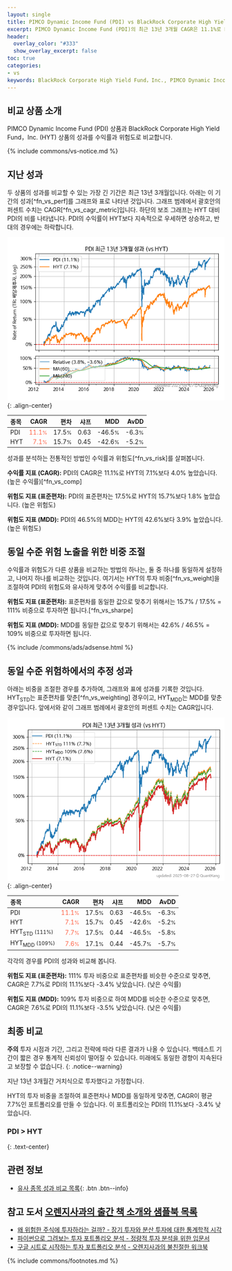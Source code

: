 ```yaml
---
layout: single
title: PIMCO Dynamic Income Fund (PDI) vs BlackRock Corporate High Yield Fund，Inc. (HYT)
excerpt: PIMCO Dynamic Income Fund (PDI)의 최근 13년 3개월 CAGR은 11.1%로 BlackRock Corporate High Yield Fund，Inc. (HYT)의 7.1%보다 4.0% 높았습니다.
header:
  overlay_color: "#333"
  show_overlay_excerpt: false
toc: true
categories:
- vs
keywords: BlackRock Corporate High Yield Fund，Inc., PIMCO Dynamic Income Fund, PIMCO Dynamic Income Fund BlackRock Corporate High Yield Fund，Inc. 비교, PDI, HYT, PDI PDI 비교
---
```


## 비교 상품 소개


PIMCO Dynamic Income Fund (PDI) 상품과 BlackRock Corporate High Yield Fund，Inc. (HYT) 상품의 성과를 수익률과 위험도로 비교합니다.





{% include commons/vs-notice.md %}

## 지난 성과

두 상품의 성과를 비교할 수 있는 가장 긴 기간은 최근 13년 3개월입니다. 아래는 이 기간의 성과[^fn_vs_perf]를 그래프와 표로 나타낸 것입니다.
그래프 범례에서 괄호안의 퍼센트 수치는 CAGR[^fn_vs_cagr_metric]입니다.
하단의 보조 그래프는 HYT 대비 PDI의 비를 나타냅니다.
PDI의 수익률이 HYT보다 지속적으로 우세하면 상승하고, 반대의 경우에는 하락합니다.

![PDI](/vs/images/pdi-vs-hyt_dual.png){: .align-center}

| **종목** | **CAGR** | **편차** | **샤프** | **MDD** | **AvDD** |
| :------------ | ------: | -----------: | -------: | ------: | -------: |
| PDI | <span style="color: tomato">11.1<small>%</small></span> | 17.5<small>%</small> | 0.63 | -46.5<small>%</small> | -6.3<small>%</small> |
| HYT | <span style="color: tomato">7.1<small>%</small></span> | 15.7<small>%</small> | 0.45 | -42.6<small>%</small> | -5.2<small>%</small> |

<!-- more -->


성과를 분석하는 전통적인 방법인 수익률과 위험도[^fn_vs_risk]를 살펴봅니다.

**수익률 지표 (CAGR):** PDI의 CAGR은 11.1%로 HYT의 7.1%보다 4.0% 높았습니다. (높은 수익률)[^fn_vs_comp]

**위험도 지표 (표준편차):** PDI의 표준편차는 17.5%로 HYT의 15.7%보다 1.8% 높았습니다. (높은 위험도)

**위험도 지표 (MDD):** PDI의 46.5%의 MDD는 HYT의 42.6%보다 3.9% 높았습니다. (높은 위험도)



## 동일 수준 위험 노출을 위한 비중 조절

수익률과 위험도가 다른 상품을 비교하는 방법의 하나는, 둘 중 하나를 동일하게 설정하고, 나머지 하나를 비교하는 것입니다.
여기서는 HYT의 투자 비중[^fn_vs_weight]을 조절하여 PDI의 위험도와 유사하게 맞추어 수익률를 비교합니다.

**위험도 지표 (표준편차):** 표준편차를 동일한 값으로 맞추기 위해서는 15.7% / 17.5% = 111% 비중으로 투자하면 됩니다.[^fn_vs_sharpe]

**위험도 지표 (MDD):** MDD를 동일한 값으로 맞추기 위해서는 42.6% / 46.5% = 109% 비중으로 투자하면 됩니다.


{% include /commons/ads/adsense.html %}



## 동일 수준 위험하에서의 추정 성과

아래는 비중을 조절한 경우를 추가하여, 그래프와 표에 성과를 기록한 것입니다.
HYT<sub>STD</sub>는 표준편차를 맞춘[^fn_vs_weighting] 경우이고, HYT<sub>MDD</sub>는 MDD를 맞춘 경우입니다.
앞에서와 같이 그래프 범례에서 괄호안의 퍼센트 수치는 CAGR입니다.


![PIMCO Dynamic Income Fund](/vs/images/pdi-vs-hyt.png){: .align-center}



| **종목** | **CAGR** | **편차** | **샤프** | **MDD** | **AvDD** |
| :------------ | ------: | -----------: | -------: | ------: | -------: |
| PDI | <span style="color: tomato">11.1<small>%</small></span> | 17.5<small>%</small> | 0.63 | -46.5<small>%</small> | -6.3<small>%</small> |
| HYT | <span style="color: tomato">7.1<small>%</small></span> | 15.7<small>%</small> | 0.45 | -42.6<small>%</small> | -5.2<small>%</small> |
| HYT<sub>STD</sub> <small>(111%)</small> | <span style="color: tomato">7.7<small>%</small></span> | 17.5<small>%</small> | 0.44 | -46.5<small>%</small> | -5.8<small>%</small> |
| HYT<sub>MDD</sub> <small>(109%)</small> | <span style="color: tomato">7.6<small>%</small></span> | 17.1<small>%</small> | 0.44 | -45.7<small>%</small> | -5.7<small>%</small> |



각각의 경우를 PDI의 성과와 비교해 봅니다.

**위험도 지표 (표준편차):** 111% 투자 비중으로 표준편차를 비슷한 수준으로 맞추면, CAGR은 7.7%로 PDI의 11.1%보다 -3.4% 낮았습니다. (낮은 수익률)

**위험도 지표 (MDD):** 109% 투자 비중으로 하여 MDD를 비슷한 수준으로 맞추면, CAGR은 7.6%로 PDI의 11.1%보다 -3.5% 낮았습니다. (낮은 수익률)




## 최종 비교

**주의** 투자 시점과 기간, 그리고 전략에 따라 다른 결과가 나올 수 있습니다. 백테스트 기간이 짧은 경우 통계적 신뢰성이 떨어질 수 있습니다. 미래에도 동일한 경향이 지속된다고 보장할 수 없습니다.
{: .notice--warning}

지난 13년 3개월간 거치식으로 투자했다고 가정합니다.

HYT의 투자 비중을 조절하여 표준편차나 MDD를 동일하게 맞추면, CAGR이 평균 7.7%인 포트폴리오를 만들 수 있습니다.
이 포트폴리오는 PDI의 11.1%보다 -3.4% 낮았습니다.

### PDI &gt; HYT
{: .text-center}


## 관련 정보

- [유사 종목 성과 비교 목록](/vs/){: .btn .btn--info}


## 참고 도서 [오렌지사과의 출간 책 소개와 샘플북 목록](https://kongdori.tistory.com/691)

- [왜 위험한 주식에 투자하라는 걸까? - 장기 투자와 분산 투자에 대한 통계학적 시각](https://kongdori.tistory.com/421)
- [파이썬으로 그려보는 투자 포트폴리오 분석  - 정량적 투자 분석을 위한 입문서](https://kongdori.tistory.com/643)
- [구글 시트로 시작하는 투자 포트폴리오 분석 - 오렌지사과의 불친절한 워크북](https://kongdori.tistory.com/449)

{% include commons/footnotes.md %}